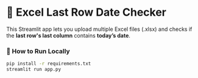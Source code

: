 # 📅 Excel Last Row Date Checker

This Streamlit app lets you upload multiple Excel files (.xlsx) and checks if the **last row's last column** contains **today’s date**.

### 🚀 How to Run Locally

```bash
pip install -r requirements.txt
streamlit run app.py
